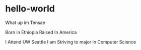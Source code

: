 # hello-world

What up im Tensae


Born in Ethiopia Raised In America

I Attend UW Seattle
I am Striving to major in Computer Science
